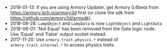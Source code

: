 * 2019-01-13: If you are using Armory Updater, get Armory 0.6beta from https://armory.itch.io/armory3d first (or clone the sdk from https://github.com/armory3d/armsdk).
* 2018-08-28: `LampObject` and `LampData` is now `LightObject` and `LightData`
* 2018-06-01: 'Not Equal' has been removed from the Gate logic node. Use 'Equal' and 'False' output socket instead.
* 2017-11-20: Use `armory.trait.physics.*` instead of `armory.trait.internal.*` to access physics traits.
